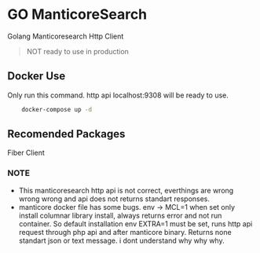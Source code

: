 # GO ManticoreSearch

Golang Manticoresearch Http Client

> NOT ready to use in production

## Docker Use

Only run this command. http api localhost:9308 will be ready to use.

```sh
    docker-compose up -d
```

## Recomended Packages

Fiber Client

### NOTE

- This manticoresearch http api is not correct, everthings are wrong wrong wrong and api does not returns standart responses.
- manticore docker file has some bugs. env -> MCL=1 when set only install columnar library install, always returns error and not run container. So default installation env EXTRA=1 must be set, runs http api request through php api and after manticore binary. Returns none standart json or text message. i dont understand why why why.
